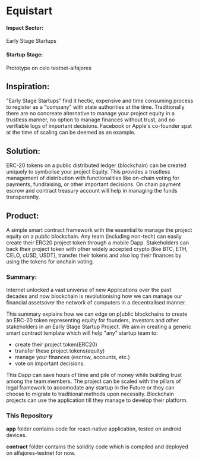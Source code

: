 # Equistart

#### Impact Sector: 
Early Stage Startups

#### Startup Stage:
Prototype on celo testnet-alfajores

## Inspiration:
"Early Stage Startups" find it hectic, expensive and time consuming process to register as a "company" with state authorities at the time.
Traditionally there are no concreate alternative to manage your project equity in a trustless manner, no option to manage finances without trust, and no verifiable logs of important decisions.
Facebook or Apple's co-founder spat at the time of scaling can be deemed as an example.

## Solution:
ERC-20 tokens on a public distributed ledger (blockchain) can be created uniquely to symbolise your project Equity. 
This provides a trustless management of distribution with functionalities like on-chain voting for payments, fundraising, or other important decisions.
On chain payment escrow and contract treasury account will help in managing the funds transparently.

## Product:
A simple smart contract framework with the essential to manage the project equity on a public blockchain. 
Any team (including non-tech) can easily create their ERC20 project token through a mobile Dapp.
Stakeholders can back their project token with other widely accepted crypto (like BTC, ETH, CELO, cUSD, USDT), 
transfer their tokens and also log their finances by using the tokens for onchain voting.


### Summary:
Internet unlocked a vast universe of new Applications over the past decades and now blockchain is 
revolutionising how we can manage our financial assetsover the network of computers in a decentralised manner.

This summary explains how we can edge on p[ublic blockchains to create an ERC-20 token representing equity for founders, 
investors and other stakeholders in an Early Stage Startup Project. We aim in creating a generic smart contract template 
which will help "any" startup team to:
- create their project token(ERC20)
- transfer these project tokens(equity)
- manage your finances (escrow, accounts, etc.)
- vote on important decisions.

This Dapp can save hours of time and pile of money while building trust among the team members.
The project can be scaled with the pillars of legal framework to accomodate any startup in the Future or they can choose to migrate
to traditional methods upon necessity. Blockchain projects can use the application till they manage to develop their platform.


### This Repository
**app** folder contains code for react-native application, tested on android devices.

**contract** folder contains the solidity code which is compiled and deployed on alfajores-testnet for now.






